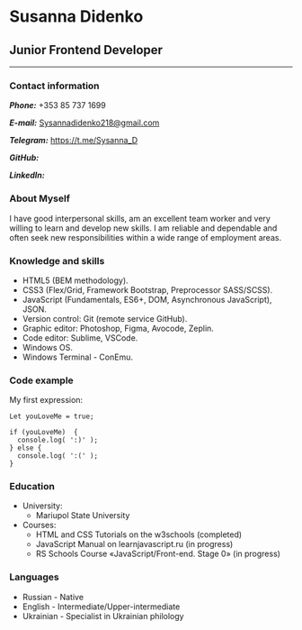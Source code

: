 # Susanna Didenko
## Junior Frontend Developer

******

### Contact information 

***Phone:*** +353 85 737 1699

***E-mail:*** Sysannadidenko218@gmail.com

***Telegram:*** https://t.me/Sysanna_D

***GitHub:***

***LinkedIn:***

### About Myself 

I have good interpersonal skills, am an excellent team worker and very willing to learn and develop new skills.
I am reliable and dependable and often seek new responsibilities within a wide range of employment areas.

### Knowledge and skills

* HTML5 (BEM methodology).
* CSS3 (Flex/Grid, Framework Bootstrap, Preprocessor SASS/SCSS).
* JavaScript (Fundamentals, ES6+, DOM, Asynchronous JavaScript), JSON.
* Version control: Git (remote service GitHub). 
* Graphic editor: Photoshop, Figma, Avocode, Zeplin.
* Code editor: Sublime, VSCode.
* Windows OS.
* Windows Terminal - ConEmu.

### Code example

My first expression:

```
Let youLoveMe = true;

if (youLoveMe)  { 
  console.log( ':)' ); 
} else { 
  console.log( ':(' ); 
}

```

### Education

* University: 
    + Mariupol State University
* Courses:
    + HTML and CSS Tutorials on the w3schools (completed)
    + JavaScript Manual on learnjavascript.ru (in progress)
    + RS Schools Course «JavaScript/Front-end. Stage 0» (in progress)

### Languages

* Russian - Native
* English - Intermediate/Upper-intermediate
* Ukrainian - Specialist in Ukrainian philology
